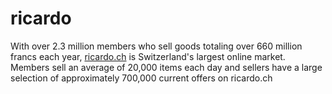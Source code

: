 
# ricardo

<div class="container-toc"></div>

With over 2.3 million members who sell goods totaling over 660 million francs each year, <a href="https://www.ricardo.ch" target="_blank">ricardo.ch</a> is Switzerland's largest online market. Members sell an average of 20,000 items each day and sellers have a large selection of approximately 700,000 current offers on ricardo.ch 
 
